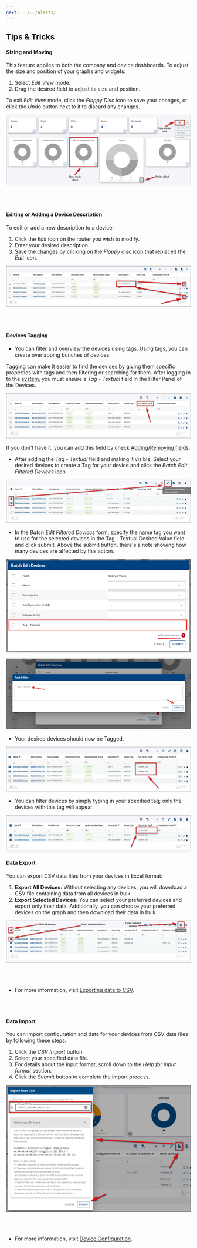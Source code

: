 ```yaml
---
next: ../../alerts/
---
```


## Tips & Tricks

#### Sizing and Moving

This feature applies to both the company and device dashboards. To adjust the size and position of your graphs and widgets:

1. Select _Edit View_ mode.
2. Drag the desired field to adjust its size and position.

To exit _Edit View_ mode, click the _Floppy Disc_ icon to save your changes, or click the _Undo_ button next to it to discard any changes.

![move resize](../../images/dashboards/move-resize-1.png)

&nbsp;  
&nbsp;

#### Editing or Adding a Device Description

To edit or add a new description to a device:

1. Click the _Edit_ icon on the router you wish to modify.
2. Enter your desired description.
3. Save the changes by clicking on the _Floppy_ disc icon that replaced the _Edit_ icon.

![Filter1](../../images/dashboards/Filter1.png)

&nbsp;  
&nbsp;

#### Devices Tagging

- You can filter and overview the devices using tags. Using tags, you can create overlapping bunches of devices.

Tagging can make it easier to find the devices by giving them specific properties with tags and then filtering or searching for them.
After logging in to the [system](https://wadmp3.com), you must ensure a _Tag - Textual_ field in the Filter Panel of the Devices. <!-- new link -->

![Tag Dashboard](../../images/dashboards/Tagg.png)

If you don't have it, you can add this field by check [Adding/Removing fields](../../device-management/fields/#adding-removing-fields). <!-- new link -->

- After adding the _Tag - Textual_ field and making it visible, Select your desired devices to create a Tag for your device and click the _Batch Edit Filtered Devices_ icon.

![Editing Tag](../../images/dashboards/Tagg-3.png)

- In the _Batch Edit Filtered Devices_ form, specify the name tag you want to use for the selected devices in the Tag - Textual Desired Value field and click submit. Above the submit button, there's a note showing how many devices are affected by this action.

![Editing Tag](../../images/dashboards/Tagg-4.png)

![Editing Tag](../../images/dashboards/Tagg4.png)

- Your desired devices should now be Tagged.

![Editing Tag](../../images/dashboards/Tagg-5.png)

- You can filter devices by simply typing in your specified tag; only the devices with this tag will appear.

![Applied Tag](../../images/dashboards/Tagg-6.png)

#### Data Export

You can export CSV data files from your devices in Excel format:

1. **Export All Devices:** Without selecting any devices, you will download a CSV file containing data from all devices in bulk.
2. **Export Selected Devices:** You can select your preferred devices and export only their data. Additionally, you can choose your preferred devices on the graph and then download their data in bulk.

![Export data](../../images/dashboards/data_export-1.png)

&nbsp;  
&nbsp;

- For more information, visit [Exporting data to CSV](../../device-monitoring/exporting-data-to-csv/).

&nbsp;  
&nbsp;

#### Data Import

You can import configuration and data for your devices from CSV data files by following these steps:

1. Click the _CSV Import_ button.
2. Select your specified data file.
3. For details about the input format, scroll down to the _Help for input format_ section.
4. Click the _Submit_ button to complete the import process.

![Import data](../../images/dashboards/Data_Import.png)

&nbsp;  
&nbsp;

- For more information, visit [Device Configuration](../../device-management/device-configuration/).
